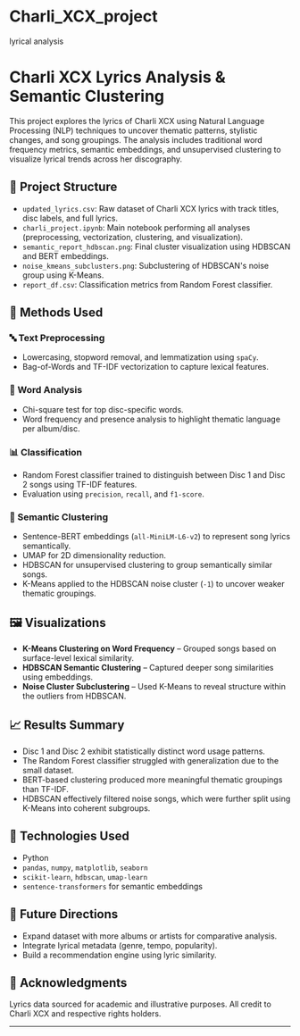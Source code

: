 # Charli_XCX_project
lyrical analysis 

# Charli XCX Lyrics Analysis & Semantic Clustering

This project explores the lyrics of Charli XCX using Natural Language Processing (NLP) techniques to uncover thematic patterns, stylistic changes, and song groupings. The analysis includes traditional word frequency metrics, semantic embeddings, and unsupervised clustering to visualize lyrical trends across her discography.

## 📂 Project Structure

- `updated_lyrics.csv`: Raw dataset of Charli XCX lyrics with track titles, disc labels, and full lyrics.
- `charli_project.ipynb`: Main notebook performing all analyses (preprocessing, vectorization, clustering, and visualization).
- `semantic_report_hdbscan.png`: Final cluster visualization using HDBSCAN and BERT embeddings.
- `noise_kmeans_subclusters.png`: Subclustering of HDBSCAN's noise group using K-Means.
- `report_df.csv`: Classification metrics from Random Forest classifier.

## 🧠 Methods Used

### 🔤 Text Preprocessing
- Lowercasing, stopword removal, and lemmatization using `spaCy`.
- Bag-of-Words and TF-IDF vectorization to capture lexical features.

### 🧪 Word Analysis
- Chi-square test for top disc-specific words.
- Word frequency and presence analysis to highlight thematic language per album/disc.

### 📊 Classification
- Random Forest classifier trained to distinguish between Disc 1 and Disc 2 songs using TF-IDF features.
- Evaluation using `precision`, `recall`, and `f1-score`.

### 🌌 Semantic Clustering
- Sentence-BERT embeddings (`all-MiniLM-L6-v2`) to represent song lyrics semantically.
- UMAP for 2D dimensionality reduction.
- HDBSCAN for unsupervised clustering to group semantically similar songs.
- K-Means applied to the HDBSCAN noise cluster (`-1`) to uncover weaker thematic groupings.

## 🖼️ Visualizations

- **K-Means Clustering on Word Frequency** – Grouped songs based on surface-level lexical similarity.
- **HDBSCAN Semantic Clustering** – Captured deeper song similarities using embeddings.
- **Noise Cluster Subclustering** – Used K-Means to reveal structure within the outliers from HDBSCAN.

## 📈 Results Summary

- Disc 1 and Disc 2 exhibit statistically distinct word usage patterns.
- The Random Forest classifier struggled with generalization due to the small dataset.
- BERT-based clustering produced more meaningful thematic groupings than TF-IDF.
- HDBSCAN effectively filtered noise songs, which were further split using K-Means into coherent subgroups.

## 🚀 Technologies Used

- Python
- `pandas`, `numpy`, `matplotlib`, `seaborn`
- `scikit-learn`, `hdbscan`, `umap-learn`
- `sentence-transformers` for semantic embeddings

## 📌 Future Directions

- Expand dataset with more albums or artists for comparative analysis.
- Integrate lyrical metadata (genre, tempo, popularity).
- Build a recommendation engine using lyric similarity.

## 📝 Acknowledgments

Lyrics data sourced for academic and illustrative purposes. All credit to Charli XCX and respective rights holders.

---

